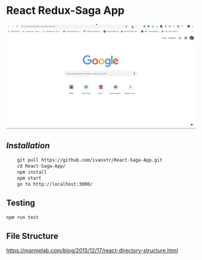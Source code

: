 # __React Redux-Saga App__

![](./DEMO.gif)

## *__Installation__*
```
    git pull https://github.com/ivanxtr/React-Saga-App.git
    cd React-Saga-App/
    npm install
    npm start
    go to http://localhost:3000/
```

## Testing
```
npm run test 
```

## File Structure
https://marmelab.com/blog/2015/12/17/react-directory-structure.html

